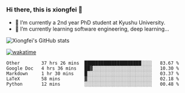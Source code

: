 ### Hi there, this is xiongfei 👋


- 🔭 I’m currently a 2nd year PhD student at Kyushu University.
- 🌱 I’m currently learning software engineering, deep learning...

<!--
**Toma62299781/Toma62299781** is a ✨ _special_ ✨ repository because its `README.md` (this file) appears on your GitHub profile.
Here are some ideas to get you started:
-->

![Xiongfei's GitHub stats](https://github-readme-stats.vercel.app/api?username=Toma62299781)


[![wakatime](https://wakatime.com/badge/user/9e8d5516-d162-43e7-9563-87295d455a71.svg)](https://wakatime.com/@9e8d5516-d162-43e7-9563-87295d455a71)

<!--START_SECTION:waka-->
```text
Other        37 hrs 26 mins  █████████████████████░░░░   83.67 % 
Google Doc   4 hrs 36 mins   ██▓░░░░░░░░░░░░░░░░░░░░░░   10.30 % 
Markdown     1 hr 30 mins    █░░░░░░░░░░░░░░░░░░░░░░░░   03.37 % 
LaTeX        58 mins         ▓░░░░░░░░░░░░░░░░░░░░░░░░   02.18 % 
Python       12 mins         ░░░░░░░░░░░░░░░░░░░░░░░░░   00.48 % 
```
<!--END_SECTION:waka-->

